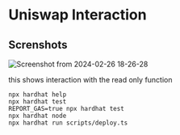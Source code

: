 # Uniswap Interaction

## Screnshots
![Screenshot from 2024-02-26 18-26-28](https://github.com/Apolloelephen/Uniswap_Interaction/assets/90451195/ef52c0cf-b2f4-425e-baa1-ea753858393d)

this shows interaction with the read only function


```shell
npx hardhat help
npx hardhat test
REPORT_GAS=true npx hardhat test
npx hardhat node
npx hardhat run scripts/deploy.ts
```
